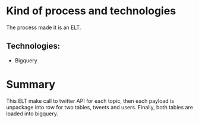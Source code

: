 # Kind of process and technologies

The process made it is an ELT.

## Technologies:
- Bigquery

# Summary
This ELT make call to twitter API for each topic, then each payload is unpackage into row for two tables, tweets and users. 
Finally, both tables are loaded into bigquery.